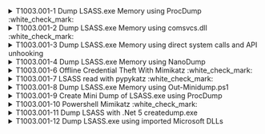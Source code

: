 <details>
<summary>T1003.001-1 Dump LSASS.exe Memory using ProcDump :white_check_mark:
</summary>
<b>Splunk</b>
<pre>$ index=win_* sourcetype="XmlWinEventLog:Microsoft-Windows-Sysmon/Operational" CommandLine="* -ma *" AND (CommandLine="* lsass*" OR CommandLine="* ls*") | table host, User, Image, CommandLine </pre>
<pre>| tstats `security_content_summariesonly` count min(_time) as firstTime max(_time) as lastTime from datamodel=Endpoint.Processes where (Processes.process="* -ma *" AND (Processes.process="* lsass*" OR Processes.process="* ls*")) by Processes.dest Processes.user Processes.parent_process Processes.process_name Processes.process Processes.process_id Processes.parent_process_id | `drop_dm_object_name(Processes)` | `security_content_ctime(firstTime)`| `security_content_ctime(lastTime)` </pre>
</details>
<details>
<summary>T1003.001-2 Dump LSASS.exe Memory using comsvcs.dll :white_check_mark:
</summary>
  <b>Splunk</b>
<pre>$ index=win_* sourcetype="XmlWinEventLog:Microsoft-Windows-Sysmon/Operational" AND (CommandLine="*comsvcs.dll*" OR CommandLine="*rundll32*" OR CommandLine="*.dmp*") AND CommandLine="* full*" | table host, User, Image, CommandLine </pre>
<pre>| tstats `security_content_summariesonly` count min(_time) as firstTime max(_time) as lastTime from datamodel=Endpoint.Processes where  ((Processes.process="*comsvcs.dll*" OR Processes.process="*rundll32*" OR Processes.process="*.dmp*") AND Processes.process="* full*") by Processes.dest Processes.user Processes.parent_process Processes.process_name Processes.process Processes.process_id Processes.parent_process_id | `drop_dm_object_name(Processes)` | `security_content_ctime(firstTime)`| `security_content_ctime(lastTime)`</pre>
</details>
<details>
<summary>T1003.001-3 Dump LSASS.exe Memory using direct system calls and API unhooking
</summary>
<pre>$ NA </pre>
</details>
<details>
<summary>T1003.001-4 Dump LSASS.exe Memory using NanoDump
</summary>
<pre>$ NA </pre>
</details>
<details>
<summary>T1003.001-6 Offline Credential Theft With Mimikatz :white_check_mark:
</summary>
  <b>Splunk</b>
<pre>$ index=win_* source="XmlWinEventLog:Microsoft-Windows-Sysmon/Operational" EventCode=1 AND (CommandLine="*sekurlsa::minidump*" OR CommandLine="*sekurlsa::logonpasswords*") | table host, User, Image, CommandLine </pre>
<pre>| tstats `security_content_summariesonly` count min(_time) as firstTime max(_time) as lastTime from datamodel=Endpoint.Processes where  (Processes.process="*sekurlsa::minidump*" OR Processes.process="*sekurlsa::logonpasswords*") by Processes.dest Processes.user Processes.parent_process Processes.process_name Processes.process Processes.process_id Processes.parent_process_id | `drop_dm_object_name(Processes)` | `security_content_ctime(firstTime)`| `security_content_ctime(lastTime)`</pre>
</details>
<details>
<summary>T1003.001-7 LSASS read with pypykatz :white_check_mark:
</summary>
  <b>Splunk</b>
<pre>$ index=win_* source="XmlWinEventLog:Microsoft-Windows-Sysmon/Operational" EventCode=10 TargetImage="*lsass.exe" AND (CallTrace="*ntdll.dll*" AND CallTrace="*KERNELBASE.dll*" AND CallTrace="*libffi-*.dll*" AND CallTrace="*_ctypes.pyd*" AND CallTrace="*python3*.dll*") GrantedAccess=0x1fffff </pre>
</details>
<details>
<summary>T1003.001-8 Dump LSASS.exe Memory using Out-Minidump.ps1
</summary>
<pre>$ NA </pre>
</details>
<details>
<summary>T1003.001-9 Create Mini Dump of LSASS.exe using ProcDump
</summary>
<pre>$ NA </pre>
</details>
<details>
<summary>T1003.001-10 Powershell Mimikatz :white_check_mark:
</summary>
  <b>Splunk</b>
<pre>$ index=win_* source="XmlWinEventLog:Microsoft-Windows-Sysmon/Operational" EventCode=1 ParentImage=*powershell*.exe AND (CommandLine="*sekurlsa::minidump*" OR CommandLine="*sekurlsa::logonpasswords*") | table host, User, Image, CommandLine </pre>
</details>
<details>
<summary>T1003.001-11 Dump LSASS with .Net 5 createdump.exe
</summary>
<pre>$ NA </pre>
</details>
<details>
<summary>T1003.001-12 Dump LSASS.exe using imported Microsoft DLLs
</summary>
<pre>$ NA </pre>
</details>
